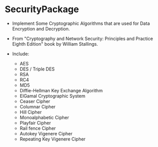 # SecurityPackage
 - Implement Some Cryptographic Algorithms that are used for Data Encryption and Decryption.
 
 - From "Cryptography and Network Security: Principles and Practice Eighth Edition" book by William Stallings.
 
 - Include:
 
     - AES
     - DES / Triple DES
     - RSA
     - RC4
     - MD5
     - Diffie-Hellman Key Exchange Algorithm
     - ElGamal Cryptographic System
     - Ceaser Cipher
     - Columnar Cipher
     - Hill Cipher
     - Monoalphabetic Cipher
     - Playfair Cipher
     - Rail fence Cipher
     - Autokey Vigenere Cipher
     - Repeating Key Vigenere Cipher

 
